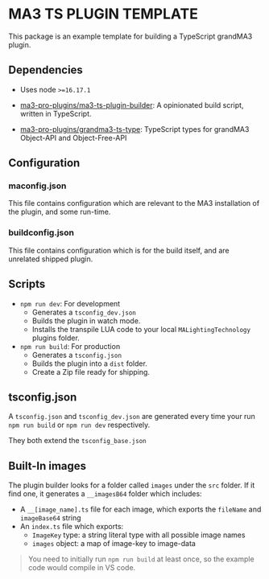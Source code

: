 # MA3 TS PLUGIN TEMPLATE

This package is an example template for building a TypeScript grandMA3 plugin.

## Dependencies

- Uses node `>=16.17.1`

- [ma3-pro-plugins/ma3-ts-plugin-builder](https://github.com/ma3-pro-plugins/ma3-ts-plugin-builder): A opinionated build script, written in TypeScript.
- [ma3-pro-plugins/grandma3-ts-type](https://github.com/ma3-pro-plugins/grandma3-ts-types): TypeScript types for grandMA3 Object-API and Object-Free-API

## Configuration

### maconfig.json

This file contains configuration which are relevant to the MA3 installation of the plugin, and some run-time.

### buildconfig.json

This file contains configuration which is for the build itself, and are unrelated shipped plugin.

## Scripts

- `npm run dev`: For development
  - Generates a `tsconfig_dev.json` 
  - Builds the plugin in watch mode.
  - Installs the transpile LUA code to your local `MALightingTechnology` plugins folder.
- `npm run build`: For production
  - Generates a `tsconfig.json` 
  - Builds the plugin into a `dist` folder.
  - Create a Zip file ready for shipping.

## tsconfig.json

A `tsconfig.json` and `tsconfig_dev.json` are generated every time your run `npm run build` or `npm run dev` respectively.

They both extend the `tsconfig_base.json`

## Built-In images

The plugin builder looks for a folder called `images` under the `src` folder. 
If it find one, it generates a `__imagesB64` folder which includes:
- A `__[image_name].ts` file for each image, which exports the `fileName` and `imageBase64` string
- An `index.ts` file which exports:
  - `ImageKey` type: a string literal type with all possible image names
  - `images` object: a map of image-key to image-data

> You need to initially run `npm run build` at least once, so the example code would compile in VS code.